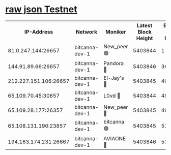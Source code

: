[raw json Testnet](https://rpc-check.bcat.stavr.tech/bcat/rpc-bcat-result.json)
=


<table><tr><th>IP-Address</th><th>Network</th><th>Moniker</th><th>Latest Block Height</th><th>Earliest Block Height</th><th>Catching Up</th><th>Tx Index</th><th>Voting Power</th><th>Scan Time</th></tr><tr><td>81.0.247.144:26657</td><td>bitcanna-dev-1</td><td>New_peer 🟢</td><td>5403844</td><td>1</td><td>False</td><td>on</td><td>0</td><td>2023-12-07T22:42:24.388345381UTC</td></tr><tr><td>144.91.89.66:26657</td><td>bitcanna-dev-1</td><td>Pandora 🔴</td><td>5403846</td><td>3675711</td><td>False</td><td>on</td><td>2096387</td><td>2023-12-07T22:42:34.353306503UTC</td></tr><tr><td>212.227.151.106:26657</td><td>bitcanna-dev-1</td><td>El-Jay's 🔴</td><td>5403845</td><td>4670391</td><td>False</td><td>on</td><td>2240570</td><td>2023-12-07T22:42:31.232762039UTC</td></tr><tr><td>65.109.70.45:30657</td><td>bitcanna-dev-1</td><td>L0vd 🔴</td><td>5403844</td><td>4828155</td><td>False</td><td>on</td><td>7920</td><td>2023-12-07T22:42:24.750420247UTC</td></tr><tr><td>65.109.28.177:26357</td><td>bitcanna-dev-1</td><td>New_peer 🔴</td><td>5403845</td><td>4952911</td><td>False</td><td>on</td><td>2237067</td><td>2023-12-07T22:42:31.671658986UTC</td></tr><tr><td>65.108.131.190:23857</td><td>bitcanna-dev-1</td><td>bitcanna 🟢</td><td>5403845</td><td>5303845</td><td>False</td><td>off</td><td>0</td><td>2023-12-07T22:42:32.022738777UTC</td></tr><tr><td>194.163.174.231:26667</td><td>bitcanna-dev-1</td><td>AVIAONE 🔴</td><td>5403846</td><td>5388931</td><td>False</td><td>on</td><td>1949865</td><td>2023-12-07T22:42:36.819859566UTC</td></tr></table>